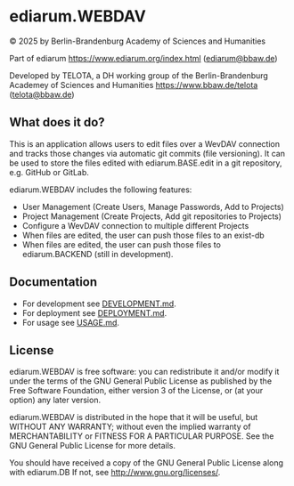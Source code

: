 # ediarum.WEBDAV

© 2025 by Berlin-Brandenburg Academy of Sciences and Humanities

Part of ediarum <https://www.ediarum.org/index.html> (<ediarum@bbaw.de>)

Developed by TELOTA, a DH working group of the Berlin-Brandenburg Academey of Sciences and Humanities
<https://www.bbaw.de/telota> (<telota@bbaw.de>)

## What does it do?

This is an application allows users to edit files over a WevDAV connection and tracks those changes via automatic git commits (file versioning).
It can be used to store the files edited with ediarum.BASE.edit in a git repository, e.g. GitHub or GitLab.

ediarum.WEBDAV includes the following features:

* User Management (Create Users, Manage Passwords, Add to Projects)
* Project Management (Create Projects, Add git repositories to Projects)
* Configure a WevDAV connection to multiple different Projects
* When files are edited, the user can push those files to an exist-db
* When files are edited, the user can push those files to ediarum.BACKEND (still in development).

## Documentation

* For development see [DEVELOPMENT.md](DEVELOPMENT.md).
* For deployment see [DEPLOYMENT.md](DEPLOYMENT.md).
* For usage see [USAGE.md](USAGE.md).

## License

ediarum.WEBDAV is free software: you can redistribute it and/or modify it under the terms of the GNU General Public License as published by the Free Software Foundation, either version 3 of the License, or (at your option) any later version.

ediarum.WEBDAV is distributed in the hope that it will be useful, but WITHOUT ANY WARRANTY; without even the implied warranty of MERCHANTABILITY or FITNESS FOR A PARTICULAR PURPOSE. See the GNU General Public License for more details.

You should have received a copy of the GNU General Public License along with ediarum.DB If not, see <http://www.gnu.org/licenses/>.
